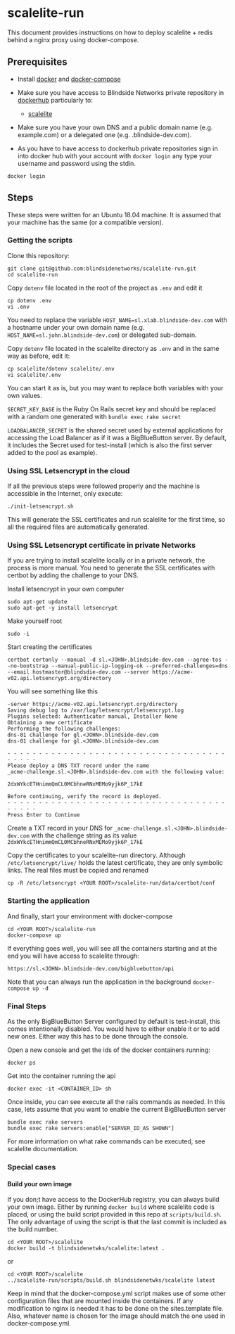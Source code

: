 # scalelite-run

This document provides instructions on how to deploy scalelite + redis behind a nginx proxy
using docker-compose.

## Prerequisites

- Install
[docker](https://www.digitalocean.com/community/tutorials/how-to-install-and-use-docker-on-ubuntu-18-04)
  and
[docker-compose](https://www.digitalocean.com/community/tutorials/how-to-install-docker-compose-on-ubuntu-18-04)

- Make sure you have access to Blindside Networks private repository in
  [dockerhub](https://cloud.docker.com/u/blindsidenetwks/repository/list) particularly to:

  - [scalelite](https://cloud.docker.com/u/blindsidenetwks/repository/docker/blindsidenetwks/scalelite)

- Make sure you have your own DNS and a public domain name (e.g. example.com) or a delegated one (e.g. <JOHN>.blindside-dev.com).


- As you have to have access to dockerhub private repositories sign in into docker hub with your account
with `docker login` any type your username and password using the stdin.

```
docker login
```

## Steps

These steps were written for an Ubuntu 18.04 machine. It is assumed that your machine has the same (or a compatible version).

### Getting the scripts

Clone this repository:

```
git clone git@github.com:blindsidenetworks/scalelite-run.git
cd scalelite-run
```

Copy `dotenv` file located in the root of the project as `.env` and edit it

```
cp dotenv .env
vi .env
```

You need to replace the variable `HOST_NAME=sl.xlab.blindside-dev.com` with a hostname under your own domain name (e.g. `HOST_NAME=sl.john.blindside-dev.com`) or delegated sub-domain.


Copy `dotenv` file located in the scalelite directory as `.env` and in the same way as before, edit it:

```
cp scalelite/dotenv scalelite/.env
vi scalelite/.env
```

You can start it as is, but you may want to replace both variables with your own values.

`SECRET_KEY_BASE` is the Ruby On Rails secret key and should be replaced with a random one generated with `bundle exec rake secret`

`LOADBALANCER_SECRET` is the shared secret used by external applications for accessing the Load Balancer as if it was a BigBlueButton server. By default, it includes the Secret used for test-install (which is also the first server added to the pool as example).


### Using SSL Letsencrypt in the cloud

If all the previous steps were followed properly and the machine is accessible in the Internet, only execute:

```
./init-letsencrypt.sh
```

This will generate the SSL certificates and run scalelite for the first time, so all the required files are automatically generated.


### Using SSL Letsencrypt certificate in private Networks

If you are trying to install scalelite locally or in a private network, the process is more manual. You need to generate the SSL certificates with certbot by adding the challenge to your DNS.

Install letsencrypt in your own computer

```
sudo apt-get update
sudo apt-get -y install letsencrypt
```

Make yourself root

```
sudo -i
```

Start creating the certificates

```
certbot certonly --manual -d sl.<JOHN>.blindside-dev.com --agree-tos --no-bootstrap --manual-public-ip-logging-ok --preferred-challenges=dns --email hostmaster@blindsdie-dev.com --server https://acme-v02.api.letsencrypt.org/directory
```

You will see something like this
```
-server https://acme-v02.api.letsencrypt.org/directory
Saving debug log to /var/log/letsencrypt/letsencrypt.log
Plugins selected: Authenticator manual, Installer None
Obtaining a new certificate
Performing the following challenges:
dns-01 challenge for gl.<JOHN>.blindside-dev.com
dns-01 challenge for gl.<JOHN>.blindside-dev.com

- - - - - - - - - - - - - - - - - - - - - - - - - - - - - - - - - - - - - - - -
Please deploy a DNS TXT record under the name
_acme-challenge.sl.<JOHN>.blindside-dev.com with the following value:

2dxWYkcETHnimmQmCL0MCbhneRNxMEMo9yjk6P_17kE

Before continuing, verify the record is deployed.
- - - - - - - - - - - - - - - - - - - - - - - - - - - - - - - - - - - - - - - -
Press Enter to Continue
```

Create a TXT record in your DNS for
`_acme-challenge.sl.<JOHN>.blindside-dev.com` with the challenge string as
its value `2dxWYkcETHnimmQmCL0MCbhneRNxMEMo9yjk6P_17kE`

Copy the certificates to your scalelite-run directory. Although `/etc/letsencrypt/live/`
holds the latest certificate, they are only symbolic links. The real files must be copied and renamed

```
cp -R /etc/letsencrypt <YOUR ROOT>/scalelite-run/data/certbot/conf
```

### Starting the application

And finally, start your environment with docker-compose

```
cd <YOUR ROOT>/scalelite-run
docker-compose up
```

If everything goes well, you will see all the containers starting and at the
end you will have access to scalelite through:

```
https://sl.<JOHN>.blindside-dev.com/bigbluebutton/api
```

Note that you can always run the application in the background `docker-compose up -d`

### Final Steps

As the only BigBlueButton Server configured by default is test-install, this comes intentionally disabled. You would have to either enable it or to add new ones. Either way this has to be done through the console.

Open a new console and get the ids of the docker containers running:

```
docker ps
```

Get into the container running the api

```
docker exec -it <CONTAINER_ID> sh
```

Once inside, you can see execute all the rails commands as needed. In this case, lets assume that you want to enable the current BigBlueButton server

```
bundle exec rake servers
bundle exec rake servers:enable["SERVER_ID_AS SHOWN"]
```

For more information on what rake commands can be executed, see scalelite documentation.

### Special cases

#### Build your own image

If you don;t have access to the DockerHub registry, you can always build your own image. Either by running `docker build` where scalelite code is placed, or using the build script provided in this repo at `scripts/build.sh`. The only advantage of using the script is that the last commit is included as the build number.

```
cd <YOUR ROOT>/scalelite
docker build -t blindsidenetwks/scalelite:latest .
```

or

```
cd <YOUR ROOT>/scalelite
../scalelite-run/scripts/build.sh blindsidenetwks/scalelite latest
```

Keep in mind that the docker-compose.yml script makes use of some other configuration files that are mounted inside the containers. If any modification to nginx is needed it has to be done on the sites.template file. Also, whatever name is chosen for the image should match the one used in docker-compose.yml.
